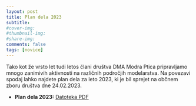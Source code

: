 ```yaml
---
layout: post
title: Plan dela 2023
subtitle:
#cover-img:
#thumbnail-img:
#share-img:
comments: false
tags: [novice]
---
```


Tako kot že vrsto let tudi letos člani društva DMA Modra Ptica pripravljamo mnogo zanimivih aktivnosti na različnih področjih modelarstva. Na povezavi spodaj lahko najdete plan dela za leto 2023, ki je bil sprejet na občnem zboru društva dne 24.02.2023. 
- **Plan dela 2023:** [Datoteka PDF](/assets/img/2023-03-03_Plan_dela_2023.pdf)
